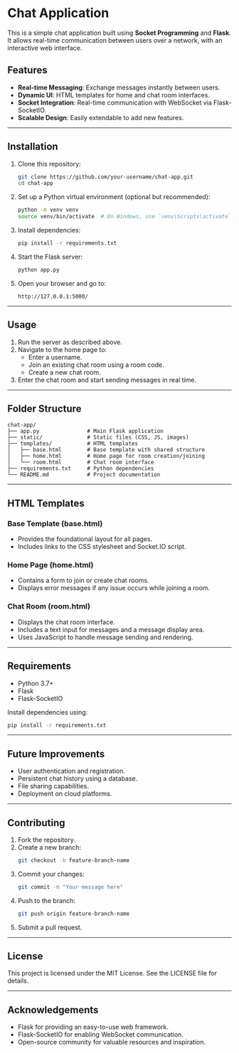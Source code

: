 # Chat Application

This is a simple chat application built using **Socket Programming** and **Flask**. It allows real-time communication between users over a network, with an interactive web interface.

## Features

- **Real-time Messaging**: Exchange messages instantly between users.
- **Dynamic UI**: HTML templates for home and chat room interfaces.
- **Socket Integration**: Real-time communication with WebSocket via Flask-SocketIO.
- **Scalable Design**: Easily extendable to add new features.

---

## Installation

1. Clone this repository:
   ```bash
   git clone https://github.com/your-username/chat-app.git
   cd chat-app
   ```

2. Set up a Python virtual environment (optional but recommended):
   ```bash
   python -m venv venv
   source venv/bin/activate  # On Windows, use `venv\Scripts\activate`
   ```

3. Install dependencies:
   ```bash
   pip install -r requirements.txt
   ```

4. Start the Flask server:
   ```bash
   python app.py
   ```

5. Open your browser and go to:
   ```
   http://127.0.0.1:5000/
   ```

---

## Usage

1. Run the server as described above.
2. Navigate to the home page to:
   - Enter a username.
   - Join an existing chat room using a room code.
   - Create a new chat room.
3. Enter the chat room and start sending messages in real time.

---

## Folder Structure

```
chat-app/
├── app.py               # Main Flask application
├── static/              # Static files (CSS, JS, images)
├── templates/           # HTML templates
│   ├── base.html        # Base template with shared structure
│   ├── home.html        # Home page for room creation/joining
│   └── room.html        # Chat room interface
├── requirements.txt     # Python dependencies
└── README.md            # Project documentation
```

---

## HTML Templates

### Base Template (base.html)
- Provides the foundational layout for all pages.
- Includes links to the CSS stylesheet and Socket.IO script.

### Home Page (home.html)
- Contains a form to join or create chat rooms.
- Displays error messages if any issue occurs while joining a room.

### Chat Room (room.html)
- Displays the chat room interface.
- Includes a text input for messages and a message display area.
- Uses JavaScript to handle message sending and rendering.

---

## Requirements

- Python 3.7+
- Flask
- Flask-SocketIO

Install dependencies using:
```bash
pip install -r requirements.txt
```

---

## Future Improvements

- User authentication and registration.
- Persistent chat history using a database.
- File sharing capabilities.
- Deployment on cloud platforms.

---

## Contributing

1. Fork the repository.
2. Create a new branch:
   ```bash
   git checkout -b feature-branch-name
   ```
3. Commit your changes:
   ```bash
   git commit -m "Your message here"
   ```
4. Push to the branch:
   ```bash
   git push origin feature-branch-name
   ```
5. Submit a pull request.

---

## License

This project is licensed under the MIT License. See the LICENSE file for details.

---

## Acknowledgements

- Flask for providing an easy-to-use web framework.
- Flask-SocketIO for enabling WebSocket communication.
- Open-source community for valuable resources and inspiration.

